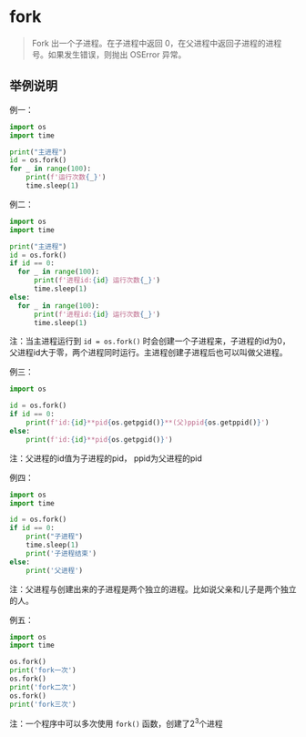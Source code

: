 # fork

> Fork 出一个子进程。在子进程中返回 0，在父进程中返回子进程的进程号。如果发生错误，则抛出 OSError 异常。

## 举例说明

例一：
```py
import os
import time

print("主进程")
id = os.fork()
for _ in range(100):
    print(f'运行次数{_}')
    time.sleep(1)

```

例二：
```py
import os
import time

print("主进程")
id = os.fork()
if id == 0:
  for _ in range(100):
      print(f'进程id:{id} 运行次数{_}')
      time.sleep(1)
else:
  for _ in range(100):
      print(f'进程id:{id} 运行次数{_}')
      time.sleep(1)
```
注：当主进程运行到 `id = os.fork()` 时会创建一个子进程来，子进程的id为0，父进程id大于零，两个进程同时运行。主进程创建子进程后也可以叫做父进程。

例三：
```py
import os

id = os.fork()
if id == 0:
    print(f'id:{id}**pid{os.getpgid()}**(父)ppid{os.getppid()}')
else:
    print(f'id:{id}**pid{os.getpgid()}')
```
注：父进程的id值为子进程的pid， ppid为父进程的pid

例四：
```py
import os
import time

id = os.fork()
if id == 0:
    print("子进程")
    time.sleep(1)
    print('子进程结束')
else:
    print('父进程')
```
注：父进程与创建出来的子进程是两个独立的进程。比如说父亲和儿子是两个独立的人。

例五：
```py
import os
import time

os.fork()
print('fork一次')
os.fork()
print('fork二次')
os.fork()
print('fork三次')
```
注：一个程序中可以多次使用 `fork()` 函数，创建了2<sup>3</sup>个进程
